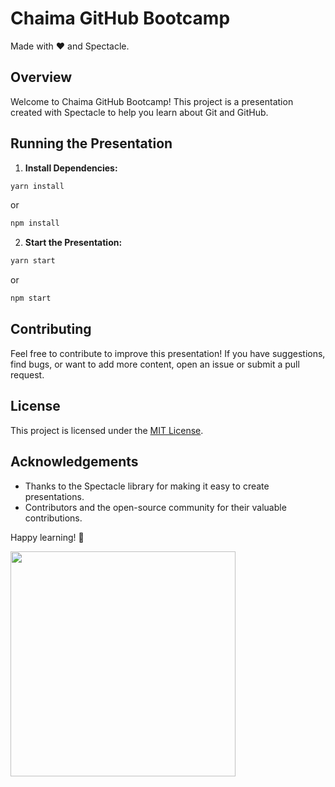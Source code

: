 # Chaima GitHub Bootcamp

Made with ❤️ and Spectacle.

## Overview

Welcome to Chaima GitHub Bootcamp! This project is a presentation created with Spectacle to help you learn about Git and GitHub.

## Running the Presentation

1. **Install Dependencies:**
```bash
yarn install
```
or
```bash
npm install
```

2. **Start the Presentation:**
```bash
yarn start
```
or
```bash
npm start
```

## Contributing

Feel free to contribute to improve this presentation! If you have suggestions, find bugs, or want to add more content, open an issue or submit a pull request.

## License

This project is licensed under the [MIT License](LICENSE).

## Acknowledgements

- Thanks to the Spectacle library for making it easy to create presentations.
- Contributors and the open-source community for their valuable contributions.

Happy learning! 🚀


<img src="https://github.com/chaimaaloug/chaima-github-bootcamp/assets/49941834/06589eaa-c81d-4ef8-af71-115537f7195f" width="360">

